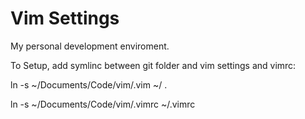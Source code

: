 # Vim Settings
My personal development enviroment.


To Setup, add symlinc between git folder and vim settings and vimrc:

ln -s ~/Documents/Code/vim/.vim ~/ .


ln -s ~/Documents/Code/vim/.vimrc ~/.vimrc
